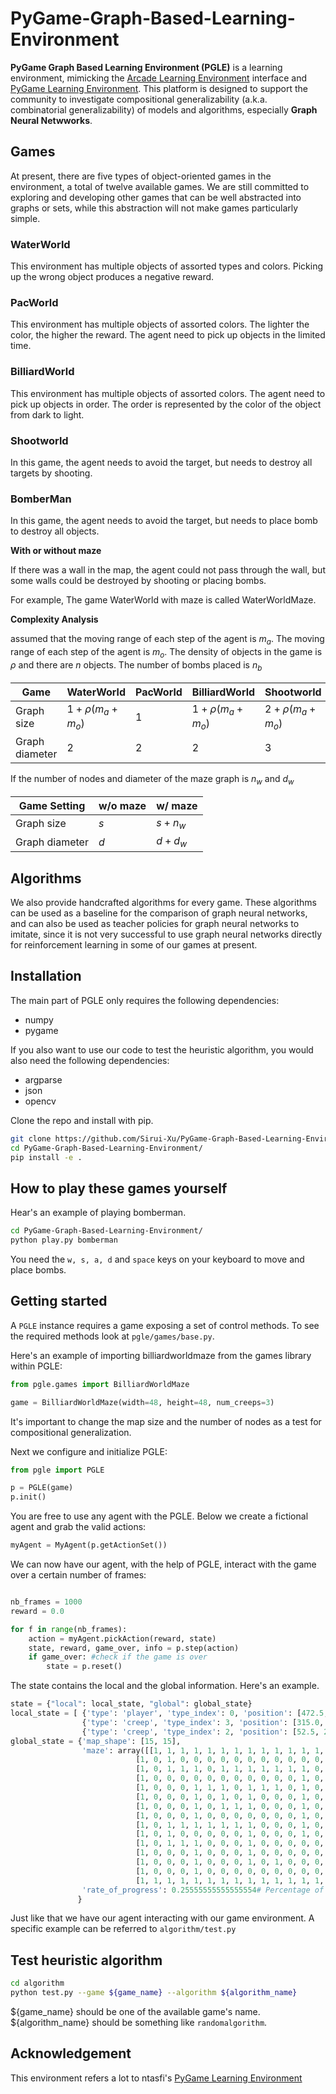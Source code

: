# PyGame-Graph-Based-Learning-Environment

**PyGame Graph Based Learning Environment (PGLE)** is a learning environment, mimicking the [Arcade Learning Environment](https://github.com/mgbellemare/Arcade-Learning-Environment) interface and [PyGame Learning Environment](https://github.com/ntasfi/PyGame-Learning-Environment). This platform is designed to support the community to investigate compositional generalizability (a.k.a. combinatorial generalizability) of models and algorithms, especially **Graph Neural Netwworks**.

## Games

At present, there are five types of object-oriented games in the environment, a total of twelve available games. We are still committed to exploring and developing other games that can be well abstracted into graphs or sets, while this abstraction will not make games particularly simple.

### WaterWorld

This environment has multiple objects of assorted types and colors. Picking up the wrong object produces a negative reward.

### PacWorld

This environment has multiple objects of assorted colors. The lighter the color, the higher the reward. The agent need to pick up objects in the limited time.

### BilliardWorld

This environment has multiple objects of assorted colors. The agent need to pick up objects in order. The order is represented by the color of the object from dark to light.

### Shootworld

In this game, the agent needs to avoid the target, but needs to destroy all targets by shooting.

### BomberMan

In this game, the agent needs to avoid the target, but needs to place bomb to destroy all objects.



**With or without maze**

If there was a wall in the map, the agent could not pass through the wall, but some walls could be destroyed by shooting or placing bombs.

For example, The game WaterWorld with maze is called WaterWorldMaze.


**Complexity Analysis**

assumed that the moving range of each step of the agent is $m_a$. The moving range of each step of the agent is $m_o$. The density of objects in the game is $\rho$ and there are $n$ objects. The number of bombs placed is $n_b$

| Game | WaterWorld | PacWorld | BilliardWorld | Shootworld | Bomberman |
| ---- | ---- | ---- | ---- | ---- | ---- |
| Graph size | $1+\rho(m_a+m_o)$ | 1 | $1+\rho(m_a+m_o)$ | $2+\rho(m_a+m_o)$ | $1+n_b+\rho(m_a+m_o)$ |
|Graph diameter| 2 |2 | 2 | 3| 3|

If the number of nodes and diameter of the maze graph is $n_w$ and $d_w$

|Game Setting| w/o maze | w/ maze|
|---|---|---|
|Graph size| $s$ | $s+n_w$|
|Graph diameter| $d$ | $d+d_w$|
## Algorithms

We also provide handcrafted algorithms for every game. These algorithms can be used as a baseline for the comparison of graph neural networks, and can also be used as teacher policies for graph neural networks to imitate, since it is not very successful to use graph neural networks directly for reinforcement learning in some of our games at present.

## Installation

The main part of PGLE only requires the following dependencies:
* numpy
* pygame

If you also want to use our code to test the heuristic algorithm, you would also need the following dependencies:
* argparse
* json
* opencv
  
Clone the repo and install with pip.

```bash
git clone https://github.com/Sirui-Xu/PyGame-Graph-Based-Learning-Environment.git
cd PyGame-Graph-Based-Learning-Environment/
pip install -e .
``` 

## How to play these games yourself

Hear's an example of playing bomberman. 

```bash
cd PyGame-Graph-Based-Learning-Environment/
python play.py bomberman
``` 

You need the `w, s, a, d` and `space` keys on your keyboard to move and place bombs.

## Getting started

A `PGLE` instance requires a game exposing a set of control methods. To see the required methods look at `pgle/games/base.py`. 

Here's an example of importing billiardworldmaze from the games library within PGLE:

```python
from pgle.games import BilliardWorldMaze

game = BilliardWorldMaze(width=48, height=48, num_creeps=3)
```

It's important to change the map size and the number of nodes as a test for compositional generalization.

Next we configure and initialize PGLE:

```python
from pgle import PGLE

p = PGLE(game)
p.init()
```

You are free to use any agent with the PGLE. Below we create a fictional agent and grab the valid actions:

```python
myAgent = MyAgent(p.getActionSet())
```

We can now have our agent, with the help of PGLE, interact with the game over a certain number of frames:

```python

nb_frames = 1000
reward = 0.0

for f in range(nb_frames):
    action = myAgent.pickAction(reward, state)
    state, reward, game_over, info = p.step(action)
    if game_over: #check if the game is over
        state = p.reset()

```

The state contains the local and the global information. Here's an example.

```python
state = {"local": local_state, "global": global_state}
local_state = [ {'type': 'player', 'type_index': 0, 'position': [472.5, 402.5], 'velocity': [0, 0], 'speed': 70, 'box': [388, 458, 416, 486], 'discrete_position': [13, 11]}, 
                {'type': 'creep', 'type_index': 3, 'position': [315.0, 52.5], 'velocity': [35.0, 0.0], 'speed': 35, 'box': [38, 301, 66, 329], 'discrete_position': [9, 1]}, 
                {'type': 'creep', 'type_index': 2, 'position': [52.5, 280.0], 'velocity': [0.0, -35.0], 'speed': 35, 'box': [266, 38, 294, 66], 'discrete_position': [1, 8]} ]
global_state = {'map_shape': [15, 15], 
                'maze': array([[1, 1, 1, 1, 1, 1, 1, 1, 1, 1, 1, 1, 1, 1, 1],
                            [1, 0, 1, 0, 0, 0, 0, 0, 0, 0, 0, 0, 0, 0, 1],
                            [1, 0, 1, 1, 1, 0, 1, 1, 1, 1, 1, 1, 1, 0, 1],
                            [1, 0, 0, 0, 0, 0, 0, 0, 0, 0, 0, 0, 1, 0, 1],
                            [1, 0, 0, 0, 1, 1, 1, 0, 1, 1, 1, 0, 1, 0, 1],
                            [1, 0, 0, 0, 1, 0, 1, 0, 1, 0, 0, 0, 1, 0, 1],
                            [1, 0, 0, 0, 1, 0, 1, 1, 1, 0, 0, 0, 1, 0, 1],
                            [1, 0, 0, 0, 1, 0, 0, 0, 0, 0, 0, 0, 1, 0, 1],
                            [1, 0, 1, 1, 1, 1, 1, 1, 1, 0, 0, 0, 1, 0, 1],
                            [1, 0, 1, 0, 0, 0, 0, 0, 1, 0, 0, 0, 1, 0, 1],
                            [1, 0, 1, 1, 1, 0, 0, 0, 1, 0, 0, 0, 0, 0, 1],
                            [1, 0, 0, 0, 1, 0, 0, 0, 1, 0, 0, 0, 0, 0, 1],
                            [1, 0, 0, 0, 1, 0, 0, 0, 1, 0, 1, 0, 0, 0, 1],
                            [1, 0, 0, 0, 1, 0, 0, 0, 0, 0, 0, 0, 0, 0, 1],
                            [1, 1, 1, 1, 1, 1, 1, 1, 1, 1, 1, 1, 1, 1, 1]]), # a numpy array where 1 for the wall and 0 for the free space
                'rate_of_progress': 0.25555555555555554# Percentage of game progress. The game ended when 100% progressed.
               }
```

Just like that we have our agent interacting with our game environment. A specific example can be referred to `algorithm/test.py`

## Test heuristic algorithm

```bash
cd algorithm
python test.py --game ${game_name} --algorithm ${algorithm_name}
```
${game_name} should be one of the available game's name. ${algorithm_name} should be something like `randomalgorithm`.


## Acknowledgement
This environment refers a lot to ntasfi's [PyGame Learning Environment](https://github.com/ntasfi/PyGame-Learning-Environment)